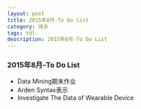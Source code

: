 ```yaml
---
layout: post
title: 2015年8月-To Do List
category: 待办
tags: tdl
description: 2015年8月-To Do List
---
```


### 2015年8月-To Do List

- <span class="delete-line">Data Mining期末作业</span>
- Arden Syntax表示
- Investigate The Data of Wearable Device